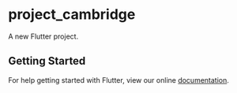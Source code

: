 # project_cambridge

A new Flutter project.

## Getting Started

For help getting started with Flutter, view our online
[documentation](http://flutter.io/).
